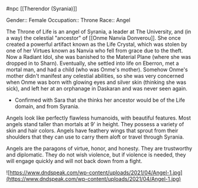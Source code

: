  #npc [[Therendor (Syrania)]]

Gender:: Female
Occupation:: Throne
Race:: Angel

The Throne of Life is an angel of Syrania, a leader at The University, and (in a way) the celestial "ancestor" of [[Onme Nanvia Donverou]]. She once created a powerful artifact known as the Life Crystal, which was stolen by one of her Virtues known as Nanvia who fell from grace due to the theft. Now a Radiant Idol, she was banished to the Material Plane (where she was dropped in to Sharn). Eventually, she settled into life on Eberron, met a mortal man, and had a child (who was Onme's mother). Somehow Onme's mother didn't manifest any celestial abilities, so she was very concerned when Onme was born with glowing eyes and silver skin (thinking she was sick), and left her at an orphanage in Daskaran and was never seen again.
* Confirmed with Sara that she thinks her ancestor would be of the Life domain, and from Syrania.

Angels look like perfectly flawless humanoids, with beautiful features. Most angels stand taller than mortals at 9' in height. They possess a variety of skin and hair colors. Angels have feathery wings that sprout from their shoulders that they can use to carry them aloft or travel through Syrania.

Angels are the paragons of virtue, honor, and honesty. They are trustworthy and diplomatic. They do not wish violence, but if violence is needed, they will engage quickly and will not back down from a fight.

![https://www.dndspeak.com/wp-content/uploads/2021/04/Angel-1.jpg](https://www.dndspeak.com/wp-content/uploads/2021/04/Angel-1.jpg)
